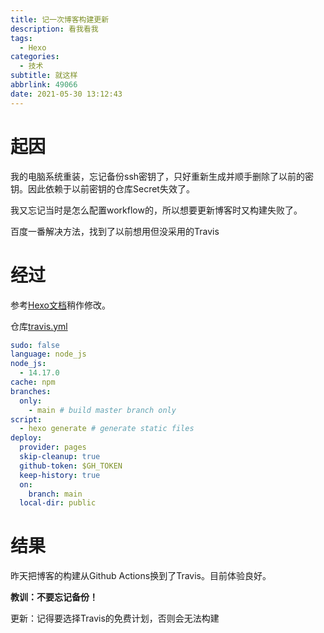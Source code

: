 ```yaml
---
title: 记一次博客构建更新
description: 看我看我
tags:
  - Hexo
categories:
  - 技术
subtitle: 就这样
abbrlink: 49066
date: 2021-05-30 13:12:43
---
```


# 起因

我的电脑系统重装，忘记备份ssh密钥了，只好重新生成并顺手删除了以前的密钥。因此依赖于以前密钥的仓库Secret失效了。

我又忘记当时是怎么配置workflow的，所以想要更新博客时又构建失败了。

百度一番解决方法，找到了以前想用但没采用的Travis

# 经过

参考[Hexo文档](https://hexo.io/zh-cn/docs/github-pages)稍作修改。

仓库[travis.yml](https://github.com/Cccc-owo/Cccc-owo.github.io/blob/main/.travis.yml)

``` yml
sudo: false
language: node_js
node_js:
  - 14.17.0
cache: npm
branches:
  only:
    - main # build master branch only
script:
  - hexo generate # generate static files
deploy:
  provider: pages
  skip-cleanup: true
  github-token: $GH_TOKEN
  keep-history: true
  on:
    branch: main
  local-dir: public
```

# 结果

昨天把博客的构建从Github Actions换到了Travis。目前体验良好。

**教训：不要忘记备份！**

更新：记得要选择Travis的免费计划，否则会无法构建

